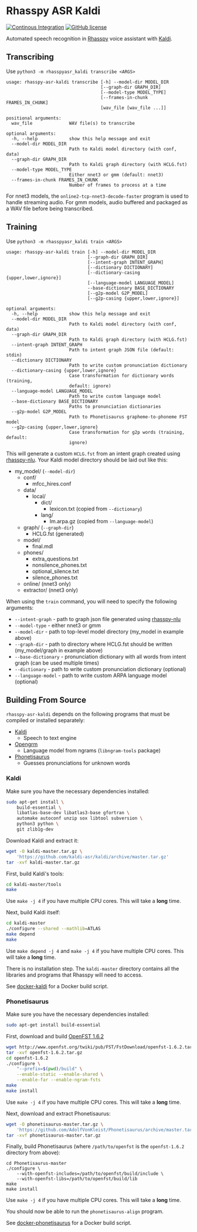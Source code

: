 # Rhasspy ASR Kaldi

[![Continous Integration](https://github.com/rhasspy/rhasspy-asr-kaldi/workflows/Tests/badge.svg)](https://github.com/rhasspy/rhasspy-asr-kaldi/actions)
[![GitHub license](https://img.shields.io/github/license/rhasspy/rhasspy-asr-kaldi.svg)](https://github.com/rhasspy/rhasspy-asr-kaldi/blob/master/LICENSE)

Automated speech recognition in [Rhasspy](https://github.com/synesthesiam/rhasspy) voice assistant with [Kaldi](http://kaldi-asr.org).

## Transcribing

Use `python3 -m rhasspyasr_kaldi transcribe <ARGS>`

```
usage: rhasspy-asr-kaldi transcribe [-h] --model-dir MODEL_DIR
                                    [--graph-dir GRAPH_DIR]
                                    [--model-type MODEL_TYPE]
                                    [--frames-in-chunk FRAMES_IN_CHUNK]
                                    [wav_file [wav_file ...]]

positional arguments:
  wav_file              WAV file(s) to transcribe

optional arguments:
  -h, --help            show this help message and exit
  --model-dir MODEL_DIR
                        Path to Kaldi model directory (with conf, data)
  --graph-dir GRAPH_DIR
                        Path to Kaldi graph directory (with HCLG.fst)
  --model-type MODEL_TYPE
                        Either nnet3 or gmm (default: nnet3)
  --frames-in-chunk FRAMES_IN_CHUNK
                        Number of frames to process at a time
```

For nnet3 models, the `online2-tcp-nnet3-decode-faster` program is used to handle streaming audio. For gmm models, audio buffered and packaged as a WAV file before being transcribed.

## Training

Use `python3 -m rhasspyasr_kaldi train <ARGS>`

```
usage: rhasspy-asr-kaldi train [-h] --model-dir MODEL_DIR
                               [--graph-dir GRAPH_DIR]
                               [--intent-graph INTENT_GRAPH]
                               [--dictionary DICTIONARY]
                               [--dictionary-casing {upper,lower,ignore}]
                               [--language-model LANGUAGE_MODEL]
                               --base-dictionary BASE_DICTIONARY
                               [--g2p-model G2P_MODEL]
                               [--g2p-casing {upper,lower,ignore}]

optional arguments:
  -h, --help            show this help message and exit
  --model-dir MODEL_DIR
                        Path to Kaldi model directory (with conf, data)
  --graph-dir GRAPH_DIR
                        Path to Kaldi graph directory (with HCLG.fst)
  --intent-graph INTENT_GRAPH
                        Path to intent graph JSON file (default: stdin)
  --dictionary DICTIONARY
                        Path to write custom pronunciation dictionary
  --dictionary-casing {upper,lower,ignore}
                        Case transformation for dictionary words (training,
                        default: ignore)
  --language-model LANGUAGE_MODEL
                        Path to write custom language model
  --base-dictionary BASE_DICTIONARY
                        Paths to pronunciation dictionaries
  --g2p-model G2P_MODEL
                        Path to Phonetisaurus grapheme-to-phoneme FST model
  --g2p-casing {upper,lower,ignore}
                        Case transformation for g2p words (training, default:
                        ignore)
```

This will generate a custom `HCLG.fst` from an intent graph created using [rhasspy-nlu](https://github.com/rhasspy/rhasspy-nlu). Your Kaldi model directory should be laid out like this:

* my_model/  (`--model-dir`)
    * conf/
        * mfcc_hires.conf
    * data/
        * local/
            * dict/
                * lexicon.txt (copied from `--dictionary`)
            * lang/
                * lm.arpa.gz (copied from `--language-model`)
    * graph/ (`--graph-dir`)
        * HCLG.fst (generated)
    * model/
        * final.mdl
    * phones/
        * extra_questions.txt
        * nonsilence_phones.txt
        * optional_silence.txt
        * silence_phones.txt
    * online/ (nnet3 only)
    * extractor/ (nnet3 only)

When using the `train` command, you will need to specify the following arguments:

* `--intent-graph` - path to graph json file generated using [rhasspy-nlu](https://github.com/rhasspy/rhasspy-nlu)
* `--model-type` - either nnet3 or gmm
* `--model-dir` - path to top-level model directory (my_model in example above)
* `--graph-dir` - path to directory where HCLG.fst should be written (my_model/graph in example above)
* `--base-dictionary` - pronunciation dictionary with all words from intent graph (can be used multiple times)
* `--dictionary` - path to write custom pronunciation dictionary (optional)
* `--language-model` - path to write custom ARPA language model (optional)

## Building From Source

`rhasspy-asr-kaldi` depends on the following programs that must be compiled or installed separately:

* [Kaldi](http://kaldi-asr.org)
    * Speech to text engine
* [Opengrm](http://www.opengrm.org/twiki/bin/view/GRM/NGramLibrary)
    * Language model from ngrams (`libngram-tools` package)
* [Phonetisaurus](https://github.com/AdolfVonKleist/Phonetisaurus)
    * Guesses pronunciations for unknown words

### Kaldi

Make sure you have the necessary dependencies installed:

```bash
sudo apt-get install \
    build-essential \
    libatlas-base-dev libatlas3-base gfortran \
    automake autoconf unzip sox libtool subversion \
    python3 python \
    git zlib1g-dev
```

Download Kaldi and extract it:

```bash
wget -O kaldi-master.tar.gz \
    'https://github.com/kaldi-asr/kaldi/archive/master.tar.gz'
tar -xvf kaldi-master.tar.gz
```

First, build Kaldi's tools:

```bash
cd kaldi-master/tools
make
```

Use `make -j 4` if you have multiple CPU cores. This will take a **long** time.

Next, build Kaldi itself:

```bash
cd kaldi-master
./configure --shared --mathlib=ATLAS
make depend
make
```

Use `make depend -j 4` and `make -j 4` if you have multiple CPU cores. This will take a **long** time.

There is no installation step. The `kaldi-master` directory contains all the libraries and programs that Rhasspy will need to access.

See [docker-kaldi](https://github.com/synesthesiam/docker-kaldi) for a Docker build script.

### Phonetisaurus

Make sure you have the necessary dependencies installed:

```bash
sudo apt-get install build-essential
```

First, download and build [OpenFST 1.6.2](http://www.openfst.org/)

```bash
wget http://www.openfst.org/twiki/pub/FST/FstDownload/openfst-1.6.2.tar.gz
tar -xvf openfst-1.6.2.tar.gz
cd openfst-1.6.2
./configure \
    "--prefix=$(pwd)/build" \
    --enable-static --enable-shared \
    --enable-far --enable-ngram-fsts
make
make install
```

Use `make -j 4` if you have multiple CPU cores. This will take a **long** time.

Next, download and extract Phonetisaurus:

```bash
wget -O phonetisaurus-master.tar.gz \
    'https://github.com/AdolfVonKleist/Phonetisaurus/archive/master.tar.gz'
tar -xvf phonetisaurus-master.tar.gz
```

Finally, build Phonetisaurus (where `/path/to/openfst` is the `openfst-1.6.2` directory from above):

```
cd Phonetisaurus-master
./configure \
    --with-openfst-includes=/path/to/openfst/build/include \
    --with-openfst-libs=/path/to/openfst/build/lib
make
make install
```

Use `make -j 4` if you have multiple CPU cores. This will take a **long** time.

You should now be able to run the `phonetisaurus-align` program.

See [docker-phonetisaurus](https://github.com/synesthesiam/docker-phonetisaurus) for a Docker build script.
